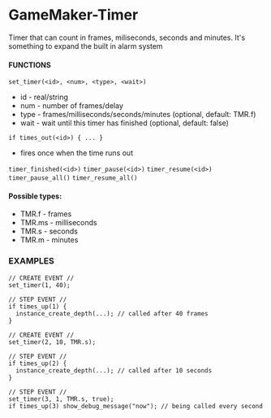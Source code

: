 # GameMaker-Timer
Timer that can count in frames, miliseconds, seconds and minutes. It's something to expand the built in alarm system

#### FUNCTIONS
`set_timer(<id>, <num>, <type>, <wait>)`
- id - real/string
- num - number of frames/delay
- type - frames/milliseconds/seconds/minutes (optional, default: TMR.f)
- wait - wait until this timer has finished (optional, default: false)

`if times_out(<id>) { ... }`
- fires once when the time runs out

`timer_finished(<id>)`
`timer_pause(<id>)`
`timer_resume(<id>)`
`timer_pause_all()`
`timer_resume_all()`

#### Possible types:
- TMR.f - frames
- TMR.ms - milliseconds
- TMR.s - seconds
- TMR.m - minutes

### EXAMPLES

```
// CREATE EVENT //
set_timer(1, 40);

// STEP EVENT //
if times_up(1) {
  instance_create_depth(...); // called after 40 frames
}
```
```
// CREATE EVENT //
set_timer(2, 10, TMR.s);

// STEP EVENT //
if times_up(2) {
  instance_create_depth(...); // called after 10 seconds
}
```
```
// STEP EVENT //
set_timer(3, 1, TMR.s, true);
if times_up(3) show_debug_message("now"); // being called every second
```
